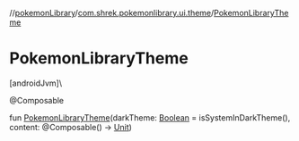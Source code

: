 //[pokemonLibrary](../../index.md)/[com.shrek.pokemonlibrary.ui.theme](index.md)/[PokemonLibraryTheme](-pokemon-library-theme.md)

# PokemonLibraryTheme

[androidJvm]\

@<!---  GfmCommand {"@class":"org.jetbrains.dokka.gfm.ResolveLinkGfmCommand","dri":{"packageName":"androidx.compose.runtime","classNames":"Composable","callable":null,"target":{"@class":"org.jetbrains.dokka.links.PointingToDeclaration"},"extra":null}} --->Composable<!--- --->

fun [PokemonLibraryTheme](-pokemon-library-theme.md)(darkTheme: [Boolean](https://kotlinlang.org/api/latest/jvm/stdlib/kotlin/-boolean/index.html) = isSystemInDarkTheme(), content: @<!---  GfmCommand {"@class":"org.jetbrains.dokka.gfm.ResolveLinkGfmCommand","dri":{"packageName":"androidx.compose.runtime","classNames":"Composable","callable":null,"target":{"@class":"org.jetbrains.dokka.links.PointingToDeclaration"},"extra":null}} --->Composable<!--- --->() -&gt; [Unit](https://kotlinlang.org/api/latest/jvm/stdlib/kotlin/-unit/index.html))

